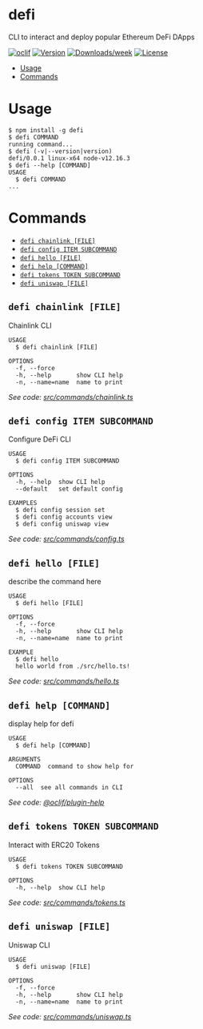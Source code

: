 defi
====

CLI to interact and deploy popular Ethereum DeFi DApps

[![oclif](https://img.shields.io/badge/cli-oclif-brightgreen.svg)](https://oclif.io)
[![Version](https://img.shields.io/npm/v/defi.svg)](https://npmjs.org/package/defi)
[![Downloads/week](https://img.shields.io/npm/dw/defi.svg)](https://npmjs.org/package/defi)
[![License](https://img.shields.io/npm/l/defi.svg)](https://github.com/leovigna/defi/blob/master/package.json)

<!-- toc -->
* [Usage](#usage)
* [Commands](#commands)
<!-- tocstop -->
# Usage
<!-- usage -->
```sh-session
$ npm install -g defi
$ defi COMMAND
running command...
$ defi (-v|--version|version)
defi/0.0.1 linux-x64 node-v12.16.3
$ defi --help [COMMAND]
USAGE
  $ defi COMMAND
...
```
<!-- usagestop -->
# Commands
<!-- commands -->
* [`defi chainlink [FILE]`](#defi-chainlink-file)
* [`defi config ITEM SUBCOMMAND`](#defi-config-item-subcommand)
* [`defi hello [FILE]`](#defi-hello-file)
* [`defi help [COMMAND]`](#defi-help-command)
* [`defi tokens TOKEN SUBCOMMAND`](#defi-tokens-token-subcommand)
* [`defi uniswap [FILE]`](#defi-uniswap-file)

## `defi chainlink [FILE]`

Chainlink CLI

```
USAGE
  $ defi chainlink [FILE]

OPTIONS
  -f, --force
  -h, --help       show CLI help
  -n, --name=name  name to print
```

_See code: [src/commands/chainlink.ts](https://github.com/leovigna/defi/blob/v0.0.1/src/commands/chainlink.ts)_

## `defi config ITEM SUBCOMMAND`

Configure DeFi CLI

```
USAGE
  $ defi config ITEM SUBCOMMAND

OPTIONS
  -h, --help  show CLI help
  --default   set default config

EXAMPLES
  $ defi config session set
  $ defi config accounts view
  $ defi config uniswap view
```

_See code: [src/commands/config.ts](https://github.com/leovigna/defi/blob/v0.0.1/src/commands/config.ts)_

## `defi hello [FILE]`

describe the command here

```
USAGE
  $ defi hello [FILE]

OPTIONS
  -f, --force
  -h, --help       show CLI help
  -n, --name=name  name to print

EXAMPLE
  $ defi hello
  hello world from ./src/hello.ts!
```

_See code: [src/commands/hello.ts](https://github.com/leovigna/defi/blob/v0.0.1/src/commands/hello.ts)_

## `defi help [COMMAND]`

display help for defi

```
USAGE
  $ defi help [COMMAND]

ARGUMENTS
  COMMAND  command to show help for

OPTIONS
  --all  see all commands in CLI
```

_See code: [@oclif/plugin-help](https://github.com/oclif/plugin-help/blob/v3.2.0/src/commands/help.ts)_

## `defi tokens TOKEN SUBCOMMAND`

Interact with ERC20 Tokens

```
USAGE
  $ defi tokens TOKEN SUBCOMMAND

OPTIONS
  -h, --help  show CLI help
```

_See code: [src/commands/tokens.ts](https://github.com/leovigna/defi/blob/v0.0.1/src/commands/tokens.ts)_

## `defi uniswap [FILE]`

Uniswap CLI

```
USAGE
  $ defi uniswap [FILE]

OPTIONS
  -f, --force
  -h, --help       show CLI help
  -n, --name=name  name to print
```

_See code: [src/commands/uniswap.ts](https://github.com/leovigna/defi/blob/v0.0.1/src/commands/uniswap.ts)_
<!-- commandsstop -->
